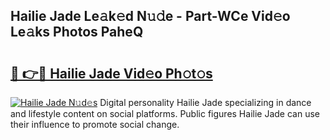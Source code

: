 ## Hailie Jade Le𝚊k𝚎d N𝚞𝚍e - Part-WCe Vid𝚎o Le𝚊ks Photos PaheQ

# <h2><a href="http://fbbgyba.evod.top/?m=Hailie+Jade">🔗 👉🔴 Hailie Jade Vid𝚎o Ph𝚘t𝚘s</a></h2>

[![Hailie Jade N𝚞d𝚎s](https://i.imgur.com/8V9OHl7.gif)](http://fbbgyba.evod.top/?m=Hailie+Jade)
Digital personality Hailie Jade specializing in dance and lifestyle content on social platforms. Public figures Hailie Jade can use their influence to promote social change. 
